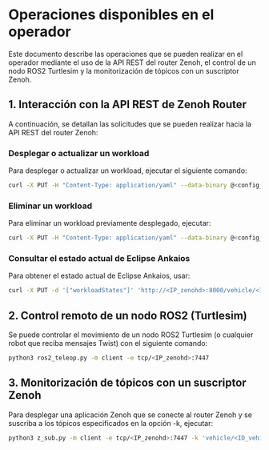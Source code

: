 # Operaciones disponibles en el operador

Este documento describe las operaciones que se pueden realizar en el operador mediante el uso de la API REST del router Zenoh, el control de un nodo ROS2 Turtlesim y la monitorización de tópicos con un suscriptor Zenoh.

## 1. Interacción con la API REST de Zenoh Router

A continuación, se detallan las solicitudes que se pueden realizar hacia la API REST del router Zenoh:

### Desplegar o actualizar un workload
Para desplegar o actualizar un workload, ejecutar el siguiente comando:
```bash
curl -X PUT -H "Content-Type: application/yaml" --data-binary @<config_file>.yaml 'http://<IP-zenohd>:8000/vehicle/<ID_vehicle>/manifest/apply/req'
```

### Eliminar un workload
Para eliminar un workload previamente desplegado, ejecutar:
```bash
curl -X PUT -H "Content-Type: application/yaml" --data-binary @<config_file>.yaml 'http://<IP_zenohd>:8000/vehicle/<ID_vehicle>/manifest/delete/req'
```

### Consultar el estado actual de Eclipse Ankaios
Para obtener el estado actual de Eclipse Ankaios, usar:
```bash
curl -X PUT -d '["workloadStates"]' 'http://<IP_zenohd>:8000/vehicle/<ID-vehicle>/state/delete/req'
```

## 2. Control remoto de un nodo ROS2 (Turtlesim)

Se puede controlar el movimiento de un nodo ROS2 Turtlesim (o cualquier robot que reciba mensajes Twist) con el siguiente comando:
```bash
python3 ros2_teleop.py -m client -e tcp/<IP_zenohd>:7447
```

## 3. Monitorización de tópicos con un suscriptor Zenoh

Para desplegar una aplicación Zenoh que se conecte al router Zenoh y se suscriba a los tópicos especificados en la opción -k, ejecutar:
```bash
python3 z_sub.py -m client -e tcp/<IP_zenohd>:7447 -k 'vehicle/<ID_vehicle>/**'
```
